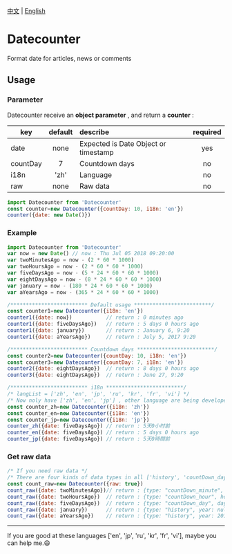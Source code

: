 [中文](https://github.com/hjdtl/dateCounter/blob/master/README.zh.md) | [English](https://github.com/hjdtl/dateCounter)

# Datecounter
Format date for articles, news or comments

## Usage

### Parameter
Datecounter receive an **object parameter** , and return a **counter** :

| key | default | describe | required |
| - | :-: | :- | :-: |
| date | none| Expected is Date Object or timestamp | yes |
| countDay | 7 | Countdown days | no |
| i18n | 'zh' | Language | no |
| raw | none | Raw data | no |

```javascript
import Datecounter from 'Datecounter'
const counter=new Datecounter({countDay: 10, i18n: 'en'})
counter({date: new Date()})
```


### Example
```javascript
import Datecounter from 'Datecounter'
var now = new Date() // now : Thu Jul 05 2018 09:20:00
var twoMinutesAgo = now - (2 * 60 * 1000)
var twoHoursAgo = now - (2 * 60 * 60 * 1000)
var fiveDaysAgo = now - (5 * 24 * 60 * 60 * 1000)
var eightDaysAgo = now - (8 * 24 * 60 * 60 * 1000)
var january = now - (180 * 24 * 60 * 60 * 1000)
var aYearsAgo = now - (365 * 24 * 60 * 60 * 1000)

/************************* Default usage *************************/
const counter1=new Datecounter({i18n: 'en'})
counter1({date: now})           // return : 0 minutes ago
counter1({date: fiveDaysAgo})   // return : 5 days 0 hours ago
counter1({date: january})       // return : January 6, 9:20
counter1({date: aYearsAgo})     // return : July 5, 2017 9:20

/************************* Countdown days *************************/
const counter2=new Datecounter({countDay: 10, i18n: 'en'})
const counter3=new Datecounter({countDay: 7, i18n: 'en'})
counter2({date: eightDaysAgo})  // return : 8 days 0 hours ago
counter3({date: eightDaysAgo})  // return : June 27, 9:20

/************************* i18n *************************/
/* langList = ['zh', 'en', 'jp', 'ru', 'kr', 'fr', 'vi'] */
/* Now noly have ['zh', 'en', 'jp'] , other language are being developed */
const counter_zh=new Datecounter({i18n: 'zh'})
const counter_en=new Datecounter({i18n: 'en'})
const counter_jp=new Datecounter({i18n: 'jp'})
counter_zh({date: fiveDaysAgo}) // return : 5天0小时前
counter_en({date: fiveDaysAgo}) // return : 5 days 0 hours ago
counter_jp({date: fiveDaysAgo}) // return : 5天0時間前
```

### Get raw data
```javascript
/* If you need raw data */
/* There are four kinds of data types in all ['history', 'countDown_day', 'countDown_hour', 'countDown_minute'] */
const count_raw=new Datecounter({raw: true})
count_raw({date: twoMinutesAgo})// return : {type: "countDown_minute", minute: 2}
count_raw({date: twoHoursAgo})  // return : {type: "countDown_hour", hour: "2", minute: "0"}
count_raw({date: fiveDaysAgo})  // return : {type: "countDown_day", day: "5", hour: "0"}
count_raw({date: january})      // return : {type: "history", year: null, month: 1, date: 6, hour: 9, minute: 20 }
count_raw({date: aYearsAgo})    // return : {type: "history", year: 2017, month: 7, date: 6, hour: 9, minute: 20 }
```


---
If you are good at these languages ['en', 'jp', 'ru', 'kr', 'fr', 'vi'], maybe you can help me.😄